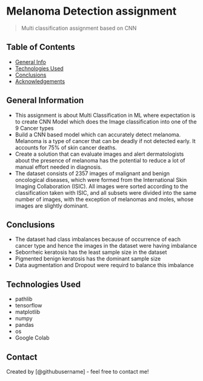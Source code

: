 # Melanoma Detection assignment
> Multi classification assignment based on CNN


## Table of Contents
* [General Info](#general-information)
* [Technologies Used](#technologies-used)
* [Conclusions](#conclusions)
* [Acknowledgements](#acknowledgements)

## General Information
- This assignment is about Multi Classification in ML where expectation is to create CNN Model which does the Image classification into one of the 9 Cancer types
- Build a CNN based model which can accurately detect melanoma. Melanoma is a type of cancer that can be deadly if not detected early. It accounts for 75% of skin cancer deaths. 
- Create a solution that can evaluate images and alert dermatologists about the presence of melanoma has the potential to reduce a lot of manual effort needed in diagnosis.
- The dataset consists of 2357 images of malignant and benign oncological diseases, which were formed from the International Skin Imaging Collaboration (ISIC). All images were sorted according to the classification taken with ISIC, and all subsets were divided into the same number of images, with the exception of melanomas and moles, whose images are slightly dominant.

## Conclusions
- The dataset had class imbalances because of occurrence of each cancer type and hence the images in the dataset were having imbalance
- Seborrheic keratosis has the least sample size in the dataset
- Pigmented benign keratosis has the dominant sample size
- Data augmentation and Dropout were requird to balance this imbalance


## Technologies Used
- pathlib
- tensorflow
- matplotlib
- numpy
- pandas
- os
- Google Colab


## Contact
Created by [@githubusername] - feel free to contact me!

